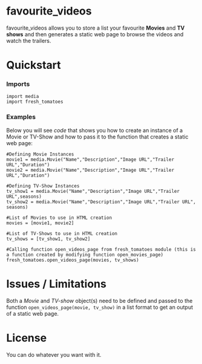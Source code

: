 # favourite_videos

favourite_videos allows you to store a list your favourite **Movies** and **TV shows** and then generates a static web page to browse the videos and watch the trailers.

# Quickstart

### Imports
    import media
    import fresh_tomatoes

### Examples
Below you will see _code_ that shows you how to create an instance of a Movie or TV-Show and how to pass it to the function that creates a static web page:

	#Defining Movie Instances
	movie1 = media.Movie("Name","Description","Image URL","Trailer URL","Duration")
	movie2 = media.Movie("Name","Description","Image URL","Trailer URL","Duration")
	
	#Defining TV-Show Instances
	tv_show1 = media.Movie("Name","Description","Image URL","Trailer URL",seasons)
	tv_show2 = media.Movie("Name","Description","Image URL","Trailer URL", seasons)

	#List of Movies to use in HTML creation
	movies = [movie1, movie2]

	#List of TV-Shows to use in HTML creation
	tv_shows = [tv_show1, tv_show2]

	#Calling function open_videos_page from fresh_tomatoes module (this is a function created by modifying function open_movies_page)
	fresh_tomatoes.open_videos_page(movies, tv_shows)

# Issues / Limitations
Both a _Movie_ and  _TV-show_ object(s) need to be defined and passed to the function `open_videos_page(movie, tv_show)` in a list format to get an output of a static web page.

# License
You can do whatever you want with it.    
